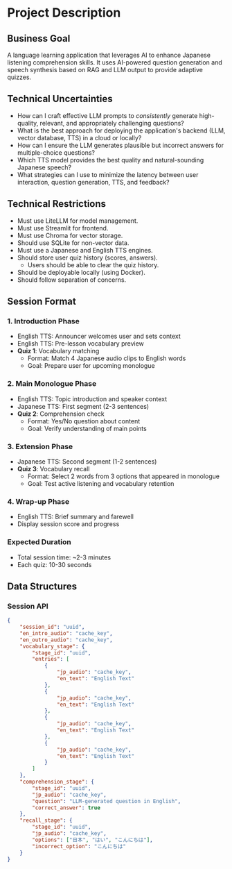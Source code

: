 # Project Description
## Business Goal
A language learning application that leverages AI to enhance Japanese listening comprehension skills. It uses AI-powered question generation and speech synthesis based on RAG and LLM output to provide adaptive quizzes.
## Technical Uncertainties
- How can I craft effective LLM prompts to *consistently* generate high-quality, relevant, and appropriately challenging questions?
- What is the best approach for deploying the application's backend (LLM, vector database, TTS) in a cloud or locally?
- How can I ensure the LLM generates plausible but incorrect answers for multiple-choice questions?
- Which TTS model provides the best quality and natural-sounding Japanese speech?
- What strategies can I use to minimize the latency between user interaction, question generation, TTS, and feedback?
## Technical Restrictions
- Must use LiteLLM for model management.
- Must use Streamlit for frontend.
- Must use Chroma for vector storage.
- Should use SQLite for non-vector data.
- Must use a Japanese and English TTS engines.
- Should store user quiz history (scores, answers).
    - Users should be able to clear the quiz history.
- Should be deployable locally (using Docker).
- Should follow separation of concerns.
## Session Format
### 1. Introduction Phase
- English TTS: Announcer welcomes user and sets context
- English TTS: Pre-lesson vocabulary preview
- **Quiz 1**: Vocabulary matching
  - Format: Match 4 Japanese audio clips to English words
  - Goal: Prepare user for upcoming monologue

### 2. Main Monologue Phase
- English TTS: Topic introduction and speaker context
- Japanese TTS: First segment (2-3 sentences)
- **Quiz 2**: Comprehension check
  - Format: Yes/No question about content
  - Goal: Verify understanding of main points

### 3. Extension Phase
- Japanese TTS: Second segment (1-2 sentences)
- **Quiz 3**: Vocabulary recall
  - Format: Select 2 words from 3 options that appeared in monologue
  - Goal: Test active listening and vocabulary retention

### 4. Wrap-up Phase
- English TTS: Brief summary and farewell
- Display session score and progress

### Expected Duration
- Total session time: ~2-3 minutes
- Each quiz: 10-30 seconds

## Data Structures
### Session API
```json
{
    "session_id": "uuid",
    "en_intro_audio": "cache_key",
    "en_outro_audio": "cache_key",
    "vocabulary_stage": {
        "stage_id": "uuid",
        "entries": [
            {
                "jp_audio": "cache_key",
                "en_text": "English Text"
            },
            {
                "jp_audio": "cache_key",
                "en_text": "English Text"
            },
            {
                "jp_audio": "cache_key",
                "en_text": "English Text"
            },
            {
                "jp_audio": "cache_key",
                "en_text": "English Text"
            }
        ]
    },
    "comprehension_stage": {
        "stage_id": "uuid",
        "jp_audio": "cache_key",
        "question": "LLM-generated question in English",
        "correct_answer": true
    },
    "recall_stage": {
        "stage_id": "uuid",
        "jp_audio": "cache_key",
        "options": ["日本", "はい", "こんにちは"],
        "incorrect_option": "こんにちは"
    }
}
```